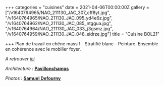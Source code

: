 +++
categories = "cuisines"
date = 2021-04-06T00:00:00Z
gallery = ["/v1640764965/NAO_211130_JAC_307_cff8yt.jpg", "/v1640764965/NAO_211130_JAC_095_yd4e6z.jpg", "/v1640764962/NAO_211130_JAC_085_ntggua.jpg", "/v1640764964/NAO_211130_JAC_033_j3gsmz.jpg", "/v1640764959/NAO_211130_JAC_048_eidrze.jpg"]
title = "Cuisine BOL21"

+++
Plan de travail en chêne massif - Stratifié blanc - Peinture. Ensemble en cohérence avec le mobilier foyer.

_A retrouver_ [_ici_](https://www.naos-atelier.be/creations/sejours/ "link")

_Architecture :_ [**Pavillonchamps**](https://www.pavillonchamps.be/ "link")

_Photos :_ [**Samuel Defourny**](https://www.smdf.be/ "Link")

